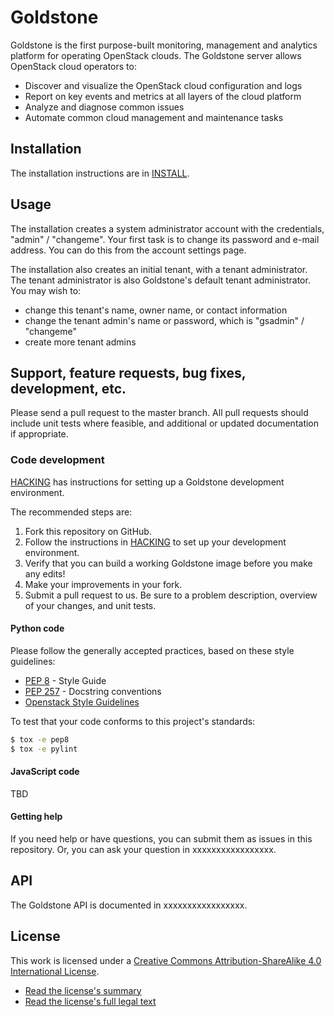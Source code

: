 # Goldstone

Goldstone is the first purpose-built monitoring, management and analytics platform for operating OpenStack clouds. The Goldstone server allows OpenStack cloud operators to:

* Discover and visualize the OpenStack cloud configuration and logs
* Report on key events and metrics at all layers of the cloud platform 
* Analyze and diagnose common issues
* Automate common cloud management and maintenance tasks

## Installation

The installation instructions are in [INSTALL](INSTALL.md).

## Usage

The installation creates a system administrator account with the credentials, "admin" / "changeme".  Your first task is to change its password and e-mail address. You can do this from the account settings page.

The installation also creates an initial tenant, with a tenant administrator. The tenant administrator is also Goldstone's default tenant administrator. You may wish to:
* change this tenant's name, owner name, or contact information
* change the tenant admin's name or password, which is "gsadmin" / "changeme"
* create more tenant admins


## Support, feature requests, bug fixes, development, etc.

Please send a pull request to the master branch. All pull requests should include unit tests where feasible, and additional or updated documentation if appropriate.

### Code development

[HACKING](HACKING.md) has instructions for setting up a Goldstone development environment.

The recommended steps are:

1. Fork this repository on GitHub.
2. Follow the instructions in [HACKING](HACKING.md) to set up your development environment.
3. Verify that you can build a working Goldstone image before you make any edits!
4. Make your improvements in your fork.
5. Submit a pull request to us. Be sure to a problem description, overview of your changes, and unit tests.

#### Python code

Please follow the generally accepted practices, based on these style guidelines:

* [PEP 8](https://www.python.org/dev/peps/pep-0008/) - Style Guide
* [PEP 257](https://www.python.org/dev/peps/pep-0257/) - Docstring conventions
* [Openstack Style Guidelines](http://docs.openstack.org/developer/hacking/)

To test that your code conforms to this project's standards:

```bash
$ tox -e pep8
$ tox -e pylint
```

#### JavaScript code

TBD


#### Getting help

If you need help or have questions, you can submit them as issues in this repository. Or, you can ask your question in xxxxxxxxxxxxxxxxx.


## API

The Goldstone API is documented in xxxxxxxxxxxxxxxxx.

## License

This work is licensed under a [Creative Commons Attribution-ShareAlike 4.0 International License](http://creativecommons.org/licenses/by-sa/4.0/).

* [Read the license's summary](http://creativecommons.org/licenses/by-sa/4.0/)
* [Read the license's full legal text](http://creativecommons.org/licenses/by-sa/4.0/legalcode)
